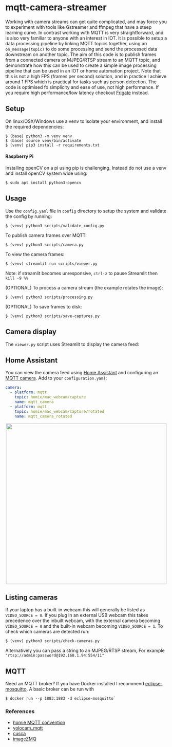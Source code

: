 # mqtt-camera-streamer
Working with camera streams can get quite complicated, and may force you to experiment with tools like Gstreamer and ffmpeg that have a steep learning curve. In contrast working with MQTT is very straightforward, and is also very familiar to anyone with an interest in IOT. It is possible to setup a data processing pipeline by linking MQTT topics together, using an `on_message(topic)` to do some processing and send the processed data downstream on another topic. The aim of this code is to publish frames from a connected camera or MJPEG/RTSP stream to an MQTT topic, and demonstrate how this can be used to create a simple image processing pipeline that can be used in an IOT or home automation project. Note that this is not a high FPS (frames per second) solution, and in practice I achieve around 1 FPS which is practical for tasks such as person detection. The code is optimised fo simplicity and ease of use, not high performance. If you require high performance/low latency checkout [Frigate](https://github.com/blakeblackshear/frigate) instead.

## Setup
On linux/OSX/Windows use a venv to isolate your environment, and install the required dependencies:
```
$ (base) python3 -m venv venv
$ (base) source venv/bin/activate
$ (venv) pip3 install -r requirements.txt
```

#### Raspberry Pi
Installing openCV on a pi using pip is challenging. Instead do not use a venv and install openCV system wide using: 
```
$ sudo apt install python3-opencv
```

## Usage
Use the `config.yaml` file in `config` directory to setup the system and validate the config by running:
```
$ (venv) python3 scripts/validate_config.py
```

To publish camera frames over MQTT:
```
$ (venv) python3 scripts/camera.py
```

To view the camera frames:
```
$ (venv) streamlit run scripts/viewer.py
```

Note: if streamlit becomes unresponsive, `ctrl-z` to pause Streamlit then `kill -9 %%`

(OPTIONAL) To process a camera stream (the example rotates the image):
```
$ (venv) python3 scripts/processing.py
```

(OPTIONAL) To save frames to disk:
```
$ (venv) python3 scripts/save-captures.py
```

## Camera display
The `viewer.py` script uses Streamlit to display the camera feed:


## Home Assistant
You can view the camera feed using [Home Assistant](https://www.home-assistant.io/) and configuring an [MQTT camera](https://www.home-assistant.io/components/camera.mqtt/). Add to your `configuration.yaml`:
```yaml
camera:
  - platform: mqtt
    topic: homie/mac_webcam/capture
    name: mqtt_camera
  - platform: mqtt
    topic: homie/mac_webcam/capture/rotated
    name: mqtt_camera_rotated
```

<p align="center">
<img src="https://github.com/robmarkcole/mqtt-camera-streamer/blob/master/docs/images/ha_usage.png" width="500">
</p>

## Listing cameras
If your laptop has a built-in webcam this will generally be listed as `VIDEO_SOURCE = 0`. If you plug in an external USB webcam this takes precedence over the inbuilt webcam, with the external camera becoming `VIDEO_SOURCE = 0` and the built-in webcam becoming `VIDEO_SOURCE = 1`. To check which cameras are detected run:
```
$ (venv) python3 scripts/check-cameras.py
```
Alternatively you can pass a string to an MJPEG/RTSP stream, For example `"rtsp://admin:password@192.168.1.94:554/11" `

## MQTT
Need an MQTT broker? If you have Docker installed I recommend [eclipse-mosquitto](https://hub.docker.com/_/eclipse-mosquitto). A basic broker can be run with 
```
$ docker run --p 1883:1883 -d eclipse-mosquitto`
```

### References
* [homie MQTT convention](https://homieiot.github.io/)
* [yolocam_mqtt](https://github.com/LarsAC/yolocam_mqtt/blob/master/yolo_mqtt_server.py)
* [cusca](https://github.com/dgomes/cusca)
* [imageZMQ](https://github.com/jeffbass/imagezmq)